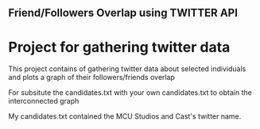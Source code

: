## Friend/Followers Overlap using TWITTER API

# Project for gathering twitter data

This project contains of gathering twitter data about selected individuals and plots a graph of their followers/friends overlap

For subsitute the candidates.txt with your own candidates.txt to obtain the interconnected graph

My candidates.txt contained the MCU Studios and Cast's twitter name.
